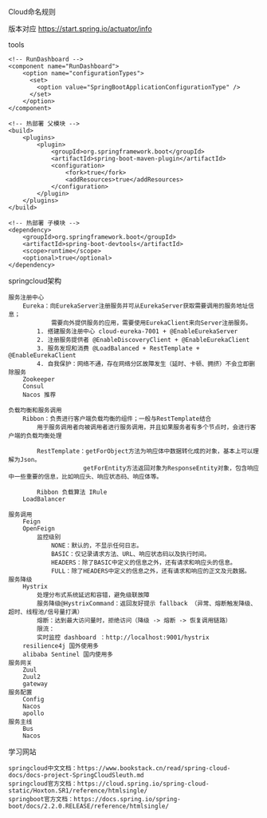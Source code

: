 Cloud命名规则

版本对应 https://start.spring.io/actuator/info

tools
    
    <!-- RunDashboard -->
    <component name="RunDashboard">
        <option name="configurationTypes">
          <set>
            <option value="SpringBootApplicationConfigurationType" />
          </set>
        </option>
    </component>
    
    <!-- 热部署 父模块 -->
    <build>
        <plugins>
            <plugin>
                <groupId>org.springframework.boot</groupId>
                <artifactId>spring-boot-maven-plugin</artifactId>
                <configuration>
                    <fork>true</fork>
                    <addResources>true</addResources>
                </configuration>
            </plugin>
        </plugins>
    </build>
    
    <!-- 热部署 子模块 -->
    <dependency>
        <groupId>org.springframework.boot</groupId>
        <artifactId>spring-boot-devtools</artifactId>
        <scope>runtime</scope>
        <optional>true</optional>
    </dependency>

springcloud架构

	服务注册中心
		Eureka：向EurekaServer注册服务并可从EurekaServer获取需要调用的服务地址信息；
                需要向外提供服务的应用，需要使用EurekaClient来向Server注册服务。
            1. 搭建服务注册中心 cloud-eureka-7001 + @EnableEurekaServer
            2. 注册服务提供者 @EnableDiscoveryClient + @EnableEurekaClient
            3. 服务发现和消费 @LoadBalanced + RestTemplate + @EnableEurekaClient
		    4. 自我保护：网络不通，存在网络分区故障发生（延时、卡顿、拥挤）不会立即删除服务
		Zookeeper
		Consul
		Nacos 推荐
		
	负载均衡和服务调用
		Ribbon：负责进行客户端负载均衡的组件；一般与RestTemplate结合
		    用于服务调用者向被调用者进行服务调用，并且如果服务者有多个节点时，会进行客户端的负载均衡处理
		    
		    RestTemplate：getForObject方法为响应体中数据转化成的对象，基本上可以理解为Json。
                         getForEntity方法返回对象为ResponseEntity对象，包含响应中一些重要的信息，比如响应头、响应状态码、响应体等。
		       
            Ribbon 负载算法 IRule 
		LoadBalancer
		
	服务调用
		Feign
		OpenFeign
		    监控级别
                NONE：默认的，不显示任何日志。
                BASIC：仅记录请求方法、URL、响应状态码以及执行时间。
                HEADERS：除了BASIC中定义的信息之外，还有请求和响应头的信息。
                FULL：除了HEADERS中定义的信息之外，还有请求和响应的正文及元数据。
	服务降级
		Hystrix
		    处理分布式系统延迟和容错，避免级联故障
		    服务降级@HystrixCommand：返回友好提示 fallback （异常、熔断触发降级、超时、线程池/信号量打满）
		    熔断：达到最大访问量时，拒绝访问（降级 -> 熔断 -> 恢复调用链路）
		    限流：
		    实时监控 dashboard ：http://localhost:9001/hystrix
		resilience4j 国外使用多
		alibaba Sentinel 国内使用多
	服务网关
		Zuul
		Zuul2
		gateway
	服务配置
		Config
		Nacos
		apollo
	服务主线
		Bus
		Nacos
		
学习网站
    
    springcloud中文文档：https://www.bookstack.cn/read/spring-cloud-docs/docs-project-SpringCloudSleuth.md
    springcloud官方文档：https://cloud.spring.io/spring-cloud-static/Hoxton.SR1/reference/htmlsingle/
    springboot官方文档：https://docs.spring.io/spring-boot/docs/2.2.0.RELEASE/reference/htmlsingle/
    

    
    
    